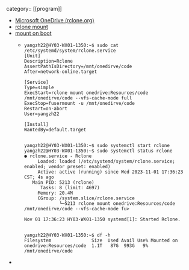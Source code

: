 category:: [[program]]

- [Microsoft OneDrive (rclone.org)](https://rclone.org/onedrive/)
- [rclone mount](https://rclone.org/commands/rclone_mount/)
- [mount on boot](https://www.tofzl.com/index.php/archives/20/)
	- ```
	  yangzh22@HY03-WX01-1350:~$ sudo cat /etc/systemd/system/rclone.service                          [Unit]
	  Description=Rclone
	  AssertPathIsDirectory=/mnt/onedirve/code
	  After=network-online.target
	  
	  [Service]
	  Type=simple
	  ExecStart=rclone mount onedrive:Resources/code /mnt/onedirve/code --vfs-cache-mode full
	  ExecStop=fusermount -u /mnt/onedirve/code
	  Restart=on-abort
	  User=yangzh22
	  
	  [Install]
	  WantedBy=default.target
	  
	  
	  yangzh22@HY03-WX01-1350:~$ sudo systemctl start rclone
	  yangzh22@HY03-WX01-1350:~$ sudo systemctl status rclone
	  ● rclone.service - Rclone
	       Loaded: loaded (/etc/systemd/system/rclone.service; enabled; vendor preset: enabled)
	       Active: active (running) since Wed 2023-11-01 17:36:23 CST; 4s ago
	     Main PID: 5213 (rclone)
	        Tasks: 8 (limit: 4697)
	       Memory: 20.4M
	       CGroup: /system.slice/rclone.service
	               └─5213 rclone mount onedrive:Resources/code /mnt/onedirve/code --vfs-cache-mode fu>
	  
	  Nov 01 17:36:23 HY03-WX01-1350 systemd[1]: Started Rclone.
	  
	  
	  yangzh22@HY03-WX01-1350:~$ df -h
	  Filesystem               Size  Used Avail Use% Mounted on
	  onedrive:Resources/code  1.1T   87G  993G   9% /mnt/onedirve/code
	  
	  ```
-